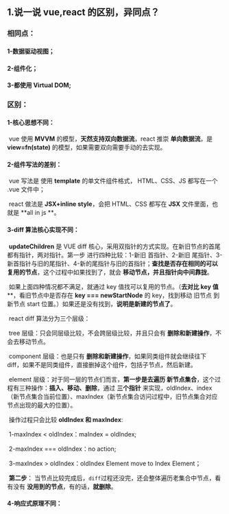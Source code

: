 ## 1.说一说 vue,react 的区别，异同点？

### 相同点：

#### 	1-数据驱动视图；

#### 	2-组件化；

#### 	3-都使用 Virtual DOM;

### 区别：

#### 	1-核心思想不同：

​		vue 使用 **MVVM** 的模型，**天然支持双向数据流**，react 推崇 **单向数据流**，是 **view=fn(state)** 的模型，如果需要双向需要手动的去实现。

#### 	2-组件写法的差别：

​		vue 写法是 使用 **template** 的单文件组件格式， HTML、CSS、JS 都写在一个 .vue 文件中；	

​		react 做法是 **JSX+inline style**，会把 HTML、CSS 都写在 **JSX** 文件里面，也就是 **all in js **。

#### 	3-diff 算法核心实现不同：

​		**updateChildren** 是 VUE diff 核心，采用双指针的方式实现。在新旧节点的首尾都有指针，两对指针。第一步 进行四种比较：1-新旧 首指针、2-新旧 尾指针、3-新首指针与旧的尾指针、4-新的尾指针与旧的首指针；**查找是否存在相同的可以复用的节点**，这个过程中如果找到了，就会 **移动节点，并且指针向中间靠拢**。

​		如果上面四种情况都不满足，就通过 key 值找可以复用的节点。（**去对比 key 值****，看旧节点中是否存在 **key === newStartNode** 的 key，找到移动 旧节点 到 新节点 start 位置。）如果还是没有找到，**说明是新建的节点了**。

​		react diff 算法分为三个层级：

​		tree 层级：只会同层级比较，不会跨层级比较，并且只会有 **删除和新建操作**，不会去移动节点。

​		component 层级：也是只有 **删除和新建操作**，如果同类组件就会继续往下 diff，如果不是同类组件，直接删掉这个组件，包括子节点，然后新建。

​		element 层级：对于同一层的节点们而言，**第一步是去遍历 新节点集合**，这个过程有三种操作：**插入、移动、删除**，通过 **三个指针** 来实现，oldIndex、index（新节点集合当前位置）、maxIndex（新节点集合访问过程中，旧节点集合对应节点出现的最大的位置）。

​		操作过程只会比较 **oldIndex 和 maxIndex**:

​			1-maxIndex < oldIndex：maIndex = oldIndex;

​			2-maxIndex === oldIndex：no action;

​			3-maxIndex > oldIndex：oldIndex Element move to Index Element；

​	**第二步**： 当节点比较完成后，`diff`过程还没完，还会整体遍历老集合中节点，看有没有 **没用到的节点**，有的话，**就删除**。

#### 	4-响应式原理不同：

​		